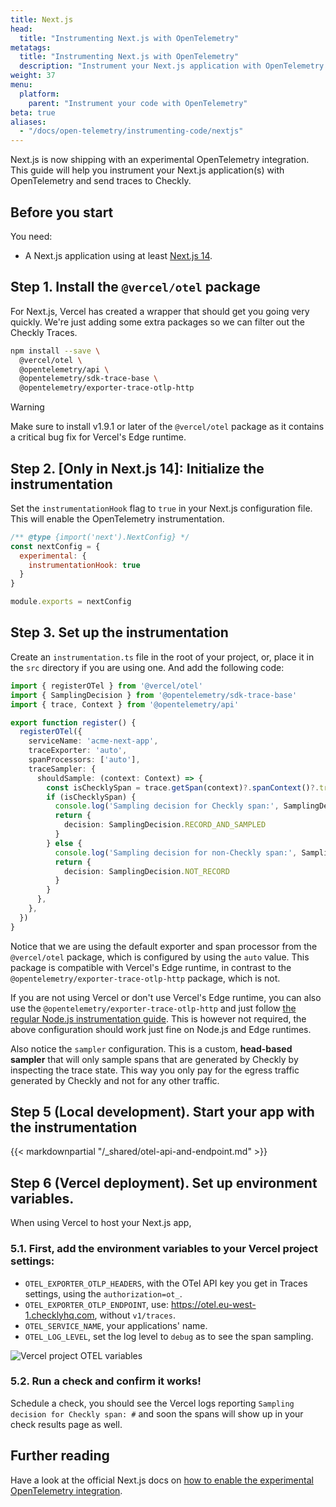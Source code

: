 ```yaml
---
title: Next.js
head:
  title: "Instrumenting Next.js with OpenTelemetry"
metatags:
  title: "Instrumenting Next.js with OpenTelemetry"
  description: "Instrument your Next.js application with OpenTelemetry and send traces to Checkly."
weight: 37
menu:
  platform:
    parent: "Instrument your code with OpenTelemetry"
beta: true
aliases:
  - "/docs/open-telemetry/instrumenting-code/nextjs"
---
```


Next.js is now shipping with an experimental OpenTelemetry integration. This guide will help you instrument your Next.js 
application(s) with OpenTelemetry and send traces to Checkly.
<!--more-->

## Before you start

You need: 

* A Next.js application using at least [Next.js 14](https://nextjs.org/blog/next-14). 

## Step 1. Install the `@vercel/otel` package

For Next.js, Vercel has created a wrapper that should get you going very quickly. We're just adding some extra packages
so we can filter out the Checkly Traces.

```bash
npm install --save \
  @vercel/otel \
  @opentelemetry/api \
  @opentelemetry/sdk-trace-base \
  @opentelemetry/exporter-trace-otlp-http    
```

>[!WARNING]
> Make sure to install v1.9.1 or later of the `@vercel/otel` package as it contains a critical bug fix for Vercel's Edge runtime.

## Step 2. [Only in Next.js 14]: Initialize the instrumentation

Set the `instrumentationHook` flag to `true` in your Next.js configuration file. This will enable the OpenTelemetry instrumentation.

```js {title="next.config.js"}
/** @type {import('next').NextConfig} */
const nextConfig = { 
  experimental: { 
    instrumentationHook: true 
  }
}

module.exports = nextConfig
```

## Step 3. Set up the instrumentation

Create an `instrumentation.ts` file in the root of your project, or, place it in the `src` directory if you are using one.
And add the following code:

```ts {title="instrumentation.ts"}
import { registerOTel } from '@vercel/otel'
import { SamplingDecision } from '@opentelemetry/sdk-trace-base'
import { trace, Context } from '@opentelemetry/api'

export function register() {
  registerOTel({
    serviceName: 'acme-next-app',
    traceExporter: 'auto',
    spanProcessors: ['auto'],
    traceSampler: {
      shouldSample: (context: Context) => {
        const isChecklySpan = trace.getSpan(context)?.spanContext()?.traceState?.get('checkly')
        if (isChecklySpan) {
          console.log('Sampling decision for Checkly span:', SamplingDecision.RECORD_AND_SAMPLED)
          return {
            decision: SamplingDecision.RECORD_AND_SAMPLED
          }
        } else {
          console.log('Sampling decision for non-Checkly span:', SamplingDecision.NOT_RECORD)
          return {
            decision: SamplingDecision.NOT_RECORD
          }
        }
      },
    },
  })
}
```

Notice that we are using the default exporter and span processor from the `@vercel/otel` package, which is configured by using the `auto` value.
This package is compatible with Vercel's Edge runtime, in contrast to the `@opentelemetry/exporter-trace-otlp-http` package, which is not.

If you are not using Vercel or don't use Vercel's Edge runtime, you can also use the `@opentelemetry/exporter-trace-otlp-http` 
and just follow [the regular Node.js instrumentation guide](/docs/traces-open-telemetry/instrumenting-code/nodejs/#step-2-initialize-the-instrumentation).
This is however not required, the above configuration should work just fine on Node.js and Edge runtimes.

Also notice the `sampler` configuration. This is a custom, **head-based sampler** that will only sample spans that are generated by Checkly by
inspecting the trace state. This way you only pay for the egress traffic generated by Checkly and not for any other traffic.

## Step 5 (Local development). Start your app with the instrumentation

{{< markdownpartial "/_shared/otel-api-and-endpoint.md" >}}


## Step 6 (Vercel deployment). Set up environment variables.

When using Vercel to host your Next.js app,

### 5.1. First, add the environment variables to your Vercel project settings: 

* `OTEL_EXPORTER_OTLP_HEADERS`, with the OTel API key you get in Traces settings, using the `authorization=ot_`.
* `OTEL_EXPORTER_OTLP_ENDPOINT`, use: https://otel.eu-west-1.checklyhq.com, without `v1/traces`.
* `OTEL_SERVICE_NAME`, your applications' name.
* `OTEL_LOG_LEVEL`, set the log level to `debug` as to see the span sampling.
 
![Vercel project OTEL variables](/docs/images/otel/otel-languages/otel_vercel_env_vars.png)

### 5.2. Run a check and confirm it works!

Schedule a check, you should see the Vercel logs reporting `Sampling decision for Checkly span: #` and soon the spans will show up in your check results page as well.

## Further reading

Have a look at the official Next.js docs on [how to enable the experimental OpenTelemetry integration](https://nextjs.org/docs/app/building-your-application/optimizing/open-telemetry).